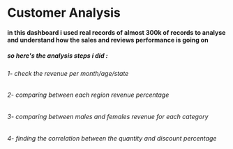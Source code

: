 
# Customer Analysis
#### in this dashboard i used real records of almost 300k of records to analyse and understand how the sales and reviews performance is going on 
##### so here's the analysis steps i did :
###### 1- check the revenue per month/age/state 
###### 2- comparing between each region revenue percentage
###### 3- comparing between males and females revenue for each category
###### 4- finding the correlation between the quantity and discount percentage

